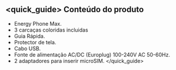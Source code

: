 ## <quick_guide> Conteúdo do produto

* Energy Phone Max.
* 3 carcaças coloridas incluidas
* Guia Rápida.
* Protector de tela.
* Cabo USB.
* Fonte de alimentação AC/DC (Europlug) 100-240V AC 50-60Hz.
* 2 adaptadores para inserir microSIM.
</quick_guide>
